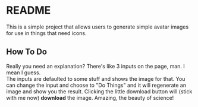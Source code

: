 # README #

This is a simple project that allows users to generate simple avatar images for use in things that need icons.

## How To Do ##
Really you need an explanation? There's like 3 inputs on the page, man. I mean I guess.  
The inputs are defaulted to some stuff and shows the image for that. You can change the input and choose to "Do Things" and it will regenerate an image and show you the result. Clicking the little download button will (stick with me now) **download** the image. Amazing, the beauty of science!